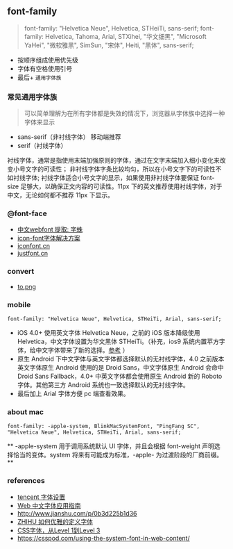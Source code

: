 

## font-family

> font-family: "Helvetica Neue", Helvetica, STHeiTi, sans-serif;
> font-family: Helvetica, Tahoma, Arial, STXihei, "华文细黑", "Microsoft YaHei", "微软雅黑", SimSun, "宋体", Heiti, "黑体", sans-serif;

- 按顺序组成使用优先级
- 字体有空格使用引号
- 最后+ `通用字体族`


### 常见通用字体族

> 可以简单理解为在所有字体都是失效的情况下，浏览器从字体族中选择一种字体来显示

- sans-serif（非衬线字体） 移动端推荐
- serif（衬线字体）


衬线字体，通常是指使用末端加强原则的字体，通过在文字末端加入细小变化来改变小号文字的可读性；
非衬线字体字条比较均匀，所以在小号文字下的可读性不如衬线字体;
衬线字体适合小号文字的显示，如果使用非衬线字体要保证 font-size 足够大，以确保正文内容的可读性。11px 下的英文推荐使用衬线字体，对于中文，无论如何都不推荐 11px 下显示。


### @font-face


- [中文webfont 提取: 字蛛](http://font-spider.org/)
- [icon-font字体解决方案](https://cnodejs.org/topic/55715ef4c4e7fbea6e9a2e7c)
- [iconfont.cn](http://iconfont.cn/)
- [justfont.cn](http://www.justfont.com/cheats)

### convert

- [to.png](http://fa2png.io/r/brandico/lastfm/)


### mobile

```
font-family: "Helvetica Neue", Helvetica, STHeiTi, Arial, sans-serif;
```

- iOS 4.0+ 使用英文字体 Helvetica Neue，之前的 iOS 版本降级使用 Helvetica，中文字体设置为华文黑体 STHeiTi。（补充，ios9 系统内置苹方字体，给中文字体带来了新的选择。[参考](http://note.rpsh.net/posts/2015/11/18/using-pingfang-font-in-website/) ）
- 原生 Android 下中文字体与英文字体都选择默认的无衬线字体，4.0 之前版本英文字体原生 Android 使用的是 Droid Sans，中文字体原生 Android 会命中 Droid Sans Fallback，4.0+ 中英文字体都会使用原生 Android 新的 Roboto 字体。其他第三方 Android 系统也一致选择默认的无衬线字体。
- 最后加上 Arial 字体方便 pc 端查看效果。


### about mac

```
font-family: -apple-system, BlinkMacSystemFont, "PingFang SC", "Helvetica Neue", Helvetica, STHeiTi, Arial, sans-serif;
```
** -apple-system 用于调用系统默认 UI 字体，并且会根据 font-weight 声明选择恰当的变体。system 将来有可能成为标准，-apple- 为过渡阶段的厂商前缀。 **


### references

- [tencent 字体设置](https://github.com/AlloyTeam/Mars/blob/master/solutions/font-family.md)
- [Web 中文字体应用指南](https://ruby-china.org/topics/14005)
- http://www.jianshu.com/p/0b3d225b1d36
- [ZHIHU 如何优雅的定义字体](https://www.zhihu.com/question/37593717)
- [CSS字体，从Level 1到Level 3](https://mp.weixin.qq.com/s/hU9rytnF4E7anm01mKOZ2Q)
- https://csspod.com/using-the-system-font-in-web-content/